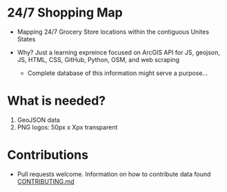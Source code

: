 # 24/7 Shopping Map

- Mapping 24/7 Grocery Store locations within the contiguous Unites States

- Why? Just a learning expreince focused on ArcGIS API for JS, geojson, JS, HTML, CSS, GitHub, Python, OSM, and web scraping
  - Complete database of this information might serve a purpose...

# What is needed?

1. GeoJSON data
2. PNG logos: 50px x Xpx transparent


# Contributions

- Pull requests welcome. Information on how to contribute data found [CONTRIBUTING.md](https://github.com/NMGIS/24-7-Store-Map.github.io/blob/51f6cccd9a5f16f6605cd8fc9642cf53a17f7719/CONTRIBUTING.md)
